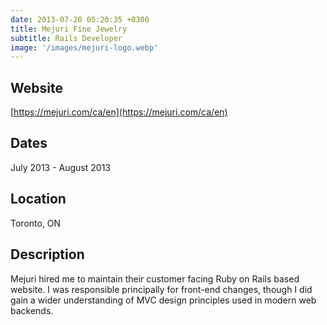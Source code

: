 ```yaml
---
date: 2013-07-20 05:20:35 +0300
title: Mejuri Fine Jewelry
subtitle: Rails Developer
image: '/images/mejuri-logo.webp'
---
```


## Website
[https://mejuri.com/ca/en](https://mejuri.com/ca/en)

## Dates

July 2013 - August 2013

## Location

Toronto, ON

## Description

Mejuri hired me to maintain their customer facing Ruby on Rails based website. I was responsible principally for front-end changes, though I did gain a wider understanding of MVC design principles used in modern web backends.